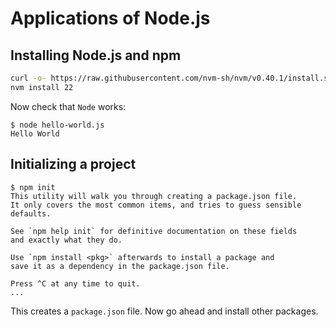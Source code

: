 # Applications of Node.js

## Installing Node.js and npm

```bash
curl -o- https://raw.githubusercontent.com/nvm-sh/nvm/v0.40.1/install.sh | bash
nvm install 22
```

Now check that ``Node`` works:

```console
$ node hello-world.js
Hello World
```

## Initializing a project

```console
$ npm init
This utility will walk you through creating a package.json file.
It only covers the most common items, and tries to guess sensible defaults.

See `npm help init` for definitive documentation on these fields
and exactly what they do.

Use `npm install <pkg>` afterwards to install a package and
save it as a dependency in the package.json file.

Press ^C at any time to quit.
...

```

This creates a ``package.json`` file. Now go ahead and install other packages.
